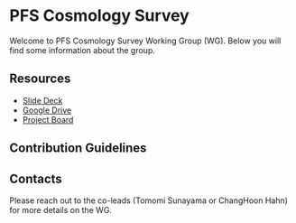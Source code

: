 # PFS Cosmology Survey
Welcome to PFS Cosmology Survey Working Group (WG). Below you will find some information about the group. 

## Resources
- [Slide Deck](https://docs.google.com/presentation/d/16pKiqYiowZQ_d1TCnpFEiR7IDrxhVmw06bp6B_cDhps/edit?usp=sharing)
- [Google Drive](https://drive.google.com/drive/folders/1yY0fuCrLpWnJLhPWGP0i_zZtciBG1JnH?usp=sharing)
- [Project Board](https://sumire.pbworks.com/w/page/159130980/PFS%20Cosmology%20Project%20Board)

## Contribution Guidelines

## Contacts
Please reach out to the co-leads (Tomomi Sunayama or ChangHoon Hahn) for more details on the WG. 
